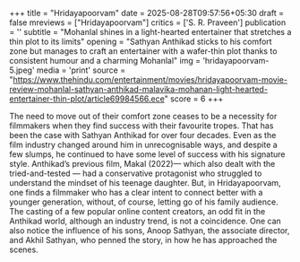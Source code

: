 +++
title = "Hridayapoorvam"
date = 2025-08-28T09:57:56+05:30
draft = false
mreviews = ["Hridayapoorvam"]
critics = ['S. R. Praveen']
publication = ''
subtitle = "Mohanlal shines in a light-hearted entertainer that stretches a thin plot to its limits"
opening = "Sathyan Anthikad sticks to his comfort zone but manages to craft an entertainer with a wafer-thin plot thanks to consistent humour and a charming Mohanlal"
img = 'hridayapoorvam-5.jpeg'
media = 'print'
source = "https://www.thehindu.com/entertainment/movies/hridayapoorvam-movie-review-mohanlal-sathyan-anthikad-malavika-mohanan-light-hearted-entertainer-thin-plot/article69984566.ece"
score = 6
+++

The need to move out of their comfort zone ceases to be a necessity for filmmakers when they find success with their favourite tropes. That has been the case with Sathyan Anthikad for over four decades. Even as the film industry changed around him in unrecognisable ways, and despite a few slumps, he continued to have some level of success with his signature style. Anthikad’s previous film, Makal (2022)— which also dealt with the tried-and-tested — had a conservative protagonist who struggled to understand the mindset of his teenage daughter. But, in Hridayapoorvam, one finds a filmmaker who has a clear intent to connect better with a younger generation, without, of course, letting go of his family audience. The casting of a few popular online content creators, an odd fit in the Anthikad world, although an industry trend, is not a coincidence. One can also notice the influence of his sons, Anoop Sathyan, the associate director, and Akhil Sathyan, who penned the story, in how he has approached the scenes.
